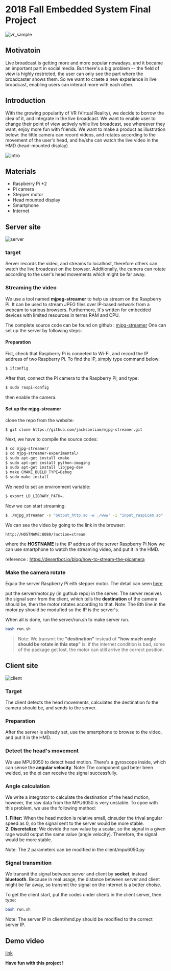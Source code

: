 # 2018 Fall Embedded System Final Project

![vr_sample](05.jpg)

## Motivatoin

  Live broadcast is getting more and more popular nowadays, and it became an important part in social media.
  But there's a big problem -- the field of view is highly restricted, the user can only see the part where the broadcaster shows them.
  So we want to craete a new experience in live broadcast, enabling users can interact more with each other.
  
## Introduction

  With the growing popularity of VR (Virtual Reality), we decide to borrow the idea of it, and integrate in the live broadcast. We want to enable user to change their point of view actively while live broadcast, see whereever they want, enjoy more fun with friends.
  We want to make a product as illustration below: the little camera can record videos, and rotates according to the movement of the user's head, and he/she can watch the live video in the HMD (head-mounted display)

![intro](17.PNG)

## Materials

* Raspberry Pi *2
* Pi camera
* Stepper motor
* Head mounted display
* Smartphone
* Internet

## Server site
![server](IMG_4104.JPG)

### target 
  Server records the video, and streams to localhost, therefore others can watch the live broadcast on the browser. Additionally, the camera can rotate according to the user's head movements which might be far away.
  
### Streaming the video
  We use a tool named **mjpeg-streamer** to help us stream on the Raspberry Pi. It can be used to stream JPEG files over IP-based network from a webcam to various browsers. Furthermore, It's written for embedded devices with limited resources  in terms RAM and CPU.

The complete source code can be found on github : [mjpg-streamer](https://github.com/jacksonliam/mjpg-streamer)
One can set up the server by following steps:

#### Preparation
   Fist, check that Raspberry Pi is conneted to Wi-Fi, and record the IP address of two Raspberry Pi.
   To find the IP, simply type command below:
   ``` bash
   $ ifconfig
   ```
   After that, connect the Pi camera to the Raspberry Pi, and type:
   ```bash
   $ sudo raspi-config
   ```
   then enable the camera. 
  
#### Set up the mjpg-streamer
   clone the repo from the website:
   ```
   $ git clone https://github.com/jacksonliam/mjpg-streamer.git
   ```
   
   Next, we have to compile the source codes:
   ```bash
   $ cd mjpg-streamer/
   $ cd mjpg-streamer-experimental/
   $ sudo apt-get install cmake
   $ sudo apt-get install python-imaging
   $ sudo apt-get install libjpeg-dev
   $ make CMAKE_BUILD_TYPE=Debug
   $ sudo make install
   ```
   
   We need to set an environment variable:
   ```bash
   $ export LD_LIBRARY_PATH=.
   ```
   
   Now we can start streaming:
   ```bash
   $ ./mjpg_streamer -o "output_http.so -w ./www" -i "input_raspicam.so"
   ```
   
   We can see the video by going to the link in the browser:
   ```
   http://HOSTNAME:8080/?action=stream
   ```
   where the **HOSTNAME** is the IP address of the server Raspberry Pi
   Now we can use smartphone to watch the streaming video, and put it in the HMD.

   reference : https://desertbot.io/blog/how-to-stream-the-picamera

### Make the camera rotate
Equip the server Raspberry Pi eith stepper motor. 
The detail can seen [here](https://blog.everlearn.tw/%E7%95%B6-python-%E9%81%87%E4%B8%8A-raspberry-pi/raspberry-pi-3-model-b-%E5%88%A9%E7%94%A8-uln2003a-28byj-48-%E9%A9%85%E5%8B%95%E6%9D%BF%E6%8E%A7%E5%88%B6%E6%AD%A5%E9%80%B2%E9%A6%AC%E9%81%94)

put the server/motor.py (in guthub repo) in the server. The server receives the signal senr from the client, which tells the **destination** of the camera should be, then the motor rotates according to that.
Note: The 8th line in the motor.py should be modufied so the IP is the server's.

When all is done, run the server/run.sh to make server run.
```bash
bash run.sh
```

> Note: We transmit the **"destination"** instead of **"how much angle should be rotate in this step"** is: if the internet condition is bad, some of the package get lost, the motor can still arrive the correct position.
   
   
## Client site
![client](IMG_4097.JPG)
### Target
   The client detects the head movements, calculates the destination fo the camera should be, and sends to the server.
   
### Preparation
  After the server is already set, use the smartphone to browse to the video, and put it in the HMD.
  
### Detect the head's movement
  We use MPU6050 to detect head motion. There's a gyroscope inside, which can sense the **angular velocity**.
  Note: The component gad beter been welded, so the pi can receive the signal successfully.
  
### Angle calculation
  We write a integrator to calculate the destination of the head motion, however, the raw data from the MPU6050 is very unstable. To cpoe with this problem, we use the following method:

**1. Filter:**
When the head motion is relative small, cinsuder the trival angular speed as 0, so the signal sent to the server would be more stable.    
**2. Discretalize:**
We devide the raw value by a scalar, so the signal in a given rage would output the same value (angle velocity). Therefore, the signal would be more stable.

Note: The 2 parameters can be modified in the client/mpu6050.py

### Signal transmition
  We transnit the signal between server and client by **socket**, instead **bluetooth**. Because in real usage, the distance between server and client might be far away, so transmit the signal on the internet is a better choise.

To get the client start, put the codes under client/ in the client server, then type:
```bash
bash run.sh
```
Note: The server IP in client/hmd.py should be modified to the correct server IP.
   
## Demo video
[link](https://www.youtube.com/watch?v=-KDOYl6tp2Y&feature=share)

**Have fun with this project !**
